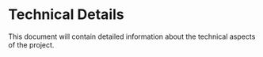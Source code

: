 # Technical Details

This document will contain detailed information about the technical aspects of the project.

